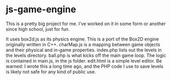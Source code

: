 # js-game-engine
This is a pretty big project for me. I've worked on it in some form or another since high school, just for fun.

It uses box2d.js as its physics engine. This is a port of the Box2D engine originally written in C++.
charMap.js is a mapping between game objects and their physical and in-game properties.
index.php lists out the levels in the levels directory.
ball.php is what kicks off the main game loop. The logic is contained in main.js, in the js folder.
edit.html is a simple level editor. Be warned: I wrote this a long time ago, and the PHP code I use to save levels is likely not safe for any kind of public use.
